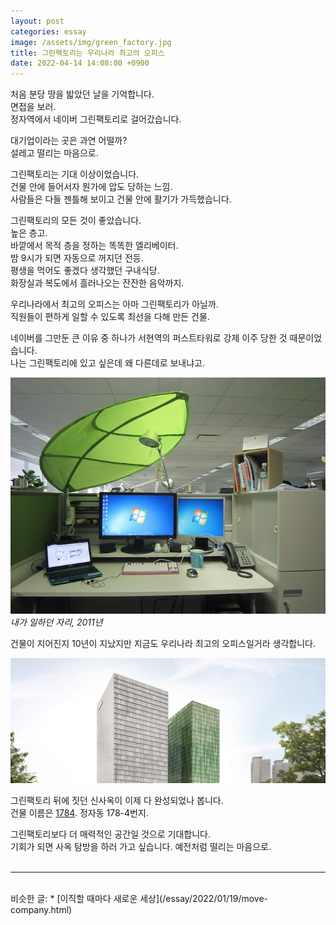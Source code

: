 ```yaml
---
layout: post
categories: essay
image: /assets/img/green_factory.jpg
title: 그린팩토리는 우리나라 최고의 오피스
date: 2022-04-14 14:08:00 +0900
---
```


처음 분당 땅을 밟았던 날을 기억합니다.  
면접을 보러.  
정자역에서 네이버 그린팩토리로 걸어갔습니다.

대기업이라는 곳은 과연 어떨까?  
설레고 떨리는 마음으로.

그린팩토리는 기대 이상이었습니다.  
건물 안에 들어서자 뭔가에 압도 당하는 느낌.  
사람들은 다들 젠틀해 보이고 건물 안에 활기가 가득했습니다.

그린팩토리의 모든 것이 좋았습니다.  
높은 층고.  
바깥에서 목적 층을 정하는 똑똑한 엘리베이터.  
밤 9시가 되면 자동으로 꺼지던 전등.  
평생을 먹어도 좋겠다 생각했던 구내식당.  
화장실과 복도에서 흘러나오는 잔잔한 음악까지.

우리나라에서 최고의 오피스는 아마 그린팩토리가 아닐까.  
직원들이 편하게 일할 수 있도록 최선을 다해 만든 건물.

네이버를 그만둔 큰 이유 중 하나가 서현역의 퍼스트타워로 강제 이주 당한 것 때문이었습니다.  
나는 그린팩토리에 있고 싶은데 왜 다른데로 보내냐고.

![](/assets/img/green_factory.jpg)  
*내가 일하던 자리, 2011년*

건물이 지어진지 10년이 지났지만 지금도 우리나라 최고의 오피스일거라 생각합니다.

![](/assets/img/1784.jpg)

그린팩토리 뒤에 짓던 신사옥이 이제 다 완성되었나 봅니다.  
건물 이름은 [1784](https://www.navercorp.com/naver/1784). 정자동 178-4번지.

그린팩토리보다 더 매력적인 공간일 것으로 기대합니다.  
기회가 되면 사옥 탐방을 하러 가고 싶습니다. 예전처럼 떨리는 마음으로.
<br>
<br>

---

<br>
비슷한 글:
* [이직할 때마다 새로운 세상](/essay/2022/01/19/move-company.html)